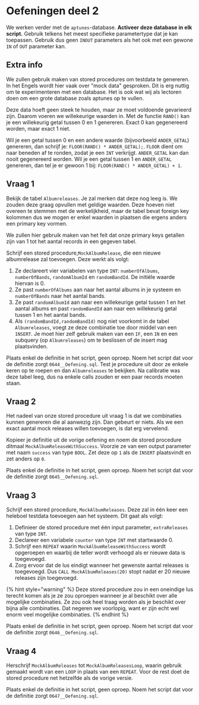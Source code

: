 # Oefeningen deel 2

We werken verder met de `aptunes`-database. **Activeer deze database in elk script.** Gebruik telkens het meest specifieke parametertype dat je kan toepassen. Gebruik dus geen `INOUT` parameters als het ook met een gewone `IN` of `OUT` parameter kan.

## Extra info

We zullen gebruik maken van stored procedures om testdata te genereren. In het Engels wordt hier vaak over "mock data" gesproken. Dit is erg nuttig om te experimenteren met een database. Het is ook wat wij als lectoren doen om een grote database zoals aptunes op te vullen.

Deze data hoeft geen steek te houden, maar ze moet voldoende gevarieerd zijn. Daarom voeren we willekeurige waarden in. Met de functie `RAND()` kan je een willekeurig getal tussen 0 en 1 genereren. Exact 0 kan gegenereerd worden, maar exact 1 niet.

Wil je een getal tussen 0 en een andere waarde \(bijvoorbeeld `ANDER_GETAL`\) genereren, dan schrijf je: `FLOOR(RAND() * ANDER_GETAL);`. `FLOOR` dient om naar beneden af te ronden, zodat je een `INT` verkrijgt. `ANDER_GETAL` kan dan nooit gegenereerd worden. Wil je een getal tussen 1 en `ANDER_GETAL` genereren, dan tel je er gewoon 1 bij: `FLOOR(RAND() * ANDER_GETAL) + 1`.

## Vraag 1

Bekijk de tabel `Albumreleases`. Je zal merken dat deze nog leeg is. We zouden deze graag opvullen met geldige waarden. Deze hoeven niet overeen te stemmen met de werkelijkheid, maar de tabel bevat foreign key kolommen dus we mogen er enkel waarden in plaatsen die ergens anders een primary key vormen.

We zullen hier gebruik maken van het feit dat onze primary keys getallen zijn van 1 tot het aantal records in een gegeven tabel.

Schrijf een stored procedure,`MockAlbumRelease`, die een nieuwe albumrelease zal toevoegen. Deze werkt als volgt:

1. Ze declareert vier variabelen van type `INT`: `numberOfAlbums`, `numberOfBands`, `randomAlbumId` en `randomBandId`. De initiële waarde hiervan is 0.
2. Ze past `numberOfAlbums` aan naar het aantal albums in je systeem en `numberOfBands` naar het aantal bands.
3. Ze past `randomAlbumId` aan naar een willekeurige getal tussen 1 en het aantal albums en past `randomBandId` aan naar een willekeurig getal tussen 1 en het aantal bands.
4. Als `(randomBandId,randomBandId)` nog niet voorkomt in de tabel `Albumreleases`, voegt ze deze combinatie toe door middel van een `INSERT`. Je moet hier zelf gebruik maken van een `IF`, een `IN` en een subquery (op `Albumreleases`) om te beslissen of de insert mag plaatsvinden.

Plaats enkel de definitie in het script, geen oproep. Noem het script dat voor de definitie zorgt `0644__Oefening.sql`. Test je procedure uit door ze enkele keren op te roepen en dan `Albumreleases` te bekijken. Na calibratie was deze tabel leeg, dus na enkele calls zouden er een paar records moeten staan.

## Vraag 2

Het nadeel van onze stored procedure uit vraag 1 is dat we combinaties kunnen genereren die al aanwezig zijn. Dan gebeurt er niets. Als we een exact aantal mock releases willen toevoegen, is dat erg vervelend.

Kopieer je definitie uit de vorige oefening en noem de stored procedure ditmaal `MockAlbumReleaseWithSuccess`. Voorzie ze van een output parameter met naam `success` van type `BOOL`. Zet deze op `1` als de `INSERT` plaatsvindt en zet anders op `0`.

Plaats enkel de definitie in het script, geen oproep. Noem het script dat voor de definitie zorgt `0645__Oefening.sql`.

## Vraag 3

Schrijf een stored procedure, `MockAlbumReleases`. Deze zal in één keer een heleboel testdata toevoegen aan het systeem. Dit gaat als volgt:

1. Definieer de stored procedure met één input parameter, `extraReleases` van type `INT`.
2. Declareer een variabele `counter` van type `INT` met startwaarde 0.
3. Schrijf een `REPEAT` waarin `MockAlbumReleaseWithSuccess` wordt opgeroepen en waarbij de teller wordt verhoogd als er nieuwe data is toegevoegd.
4. Zorg ervoor dat de lus eindigt wanneer het gewenste aantal releases is toegevoegd. Dus `CALL MockAlbumReleases(20)` stopt nadat er 20 nieuwe releases zijn toegevoegd.

{% hint style="warning" %}
Deze stored procedure zou in een oneindige lus terecht komen als je ze zou oproepen wanneer je al beschikt over alle mogelijke combinaties. Ze zou ook heel traag worden als je beschikt over bijna alle combinaties. Dat negeren we voorlopig, want er zijn echt wel enorm veel mogelijke combinaties.
{% endhint %}

Plaats enkel de definitie in het script, geen oproep. Noem het script dat voor de definitie zorgt `0646__Oefening.sql`.

## Vraag 4

Herschrijf `MockAlbumReleases` tot `MockAlbumReleasesLoop`, waarin gebruik gemaakt wordt van een `LOOP` in plaats van een `REPEAT`. Voor de rest doet de stored procedure net hetzelfde als de vorige versie.

Plaats enkel de definitie in het script, geen oproep. Noem het script dat voor de definitie zorgt `0647__Oefening.sql`.

